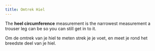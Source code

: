 ```yaml
---
title: Omtrek Hiel
---
```


The **heel circumference** measurement is the narrowest measurement a trouser leg can be so you can still get in to it.

Om de omtrek van je hiel te meten strek je je voet, en meet je rond het breedste deel van je hiel.
